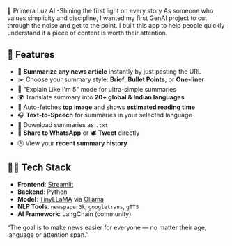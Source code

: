 🌅 Primera Luz AI
-Shining the first light on every story
As someone who values simplicity and discipline, I wanted my first GenAI project to cut through the noise and get to the point. I built this app to help people quickly understand if a piece of content is worth their attention.

## 🚀 Features

- 📰 **Summarize any news article** instantly by just pasting the URL
- ✂️ Choose your summary style: **Brief**, **Bullet Points**, or **One-liner**
- 👶 "Explain Like I'm 5" mode for ultra-simple summaries
- 🌍 Translate summary into **20+ global & Indian languages**
- 📸 Auto-fetches **top image** and shows **estimated reading time**
- 🎧 **Text-to-Speech** for summaries in your selected language
- 📂 Download summaries as `.txt`
- 📱 **Share to WhatsApp** or 🕊 **Tweet** directly
- 🕒 View your **recent summary history**

## 🧑‍💻 Tech Stack

- **Frontend**: [Streamlit](https://streamlit.io/)
- **Backend**: Python
- **Model**: [TinyLLaMA](https://ollama.com/library/tinyllama) via [Ollama](https://ollama.com/)
- **NLP Tools**: `newspaper3k`, `googletrans`, `gTTS`
- **AI Framework**: LangChain (community)

“The goal is to make news easier for everyone — no matter their age, language or attention span.”

